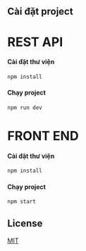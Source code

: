 ## Cài đặt project

# REST API

#### Cài đặt thư viện
```bash
npm install
```
#### Chạy project
```bash
npm run dev
```
# FRONT END
#### Cài đặt thư viện
```bash
npm install
```
#### Chạy project
```bash
npm start
```

## License

[MIT](https://choosealicense.com/licenses/mit/)